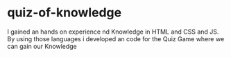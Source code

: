 # quiz-of-knowledge
I gained an hands on experience nd Knowledge in HTML and CSS and JS. By using those languages i developed an code for the Quiz Game where we can gain our Knowledge
